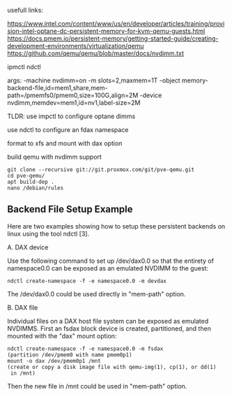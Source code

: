 usefull links:

https://www.intel.com/content/www/us/en/developer/articles/training/provision-intel-optane-dc-persistent-memory-for-kvm-qemu-guests.html
https://docs.pmem.io/persistent-memory/getting-started-guide/creating-development-environments/virtualization/qemu
https://github.com/qemu/qemu/blob/master/docs/nvdimm.txt

ipmctl
ndctl

args: -machine nvdimm=on -m slots=2,maxmem=1T -object memory-backend-file,id=mem1,share,mem-path=/pmemfs0/pmem0,size=100G,align=2M -device nvdimm,memdev=mem1,id=nv1,label-size=2M



TLDR:
use impctl to configure optane dimms

use ndctl to configure an fdax namespace

format to xfs and mount with dax option

build qemu with nvdimm support


    git clone --recursive git://git.proxmox.com/git/pve-qemu.git
    cd pve-qemu/
    apt build-dep .
    nano /debian/rules



Backend File Setup Example
--------------------------

Here are two examples showing how to setup these persistent backends on
linux using the tool ndctl [3].

A. DAX device

Use the following command to set up /dev/dax0.0 so that the entirety of
namespace0.0 can be exposed as an emulated NVDIMM to the guest:

    ndctl create-namespace -f -e namespace0.0 -m devdax

The /dev/dax0.0 could be used directly in "mem-path" option.

B. DAX file

Individual files on a DAX host file system can be exposed as emulated
NVDIMMS.  First an fsdax block device is created, partitioned, and then
mounted with the "dax" mount option:

    ndctl create-namespace -f -e namespace0.0 -m fsdax
    (partition /dev/pmem0 with name pmem0p1)
    mount -o dax /dev/pmem0p1 /mnt
    (create or copy a disk image file with qemu-img(1), cp(1), or dd(1)
     in /mnt)

Then the new file in /mnt could be used in "mem-path" option.
